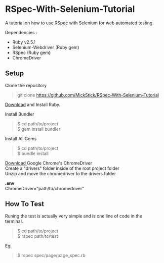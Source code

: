 # RSpec-With-Selenium-Tutorial

A tutorial on how to use RSpec with Selenium for web automated testing.

Dependencies :  
- Ruby v2.5.1
- Selenium-Webdriver (Ruby gem)
- RSpec (Ruby gem)
- ChromeDriver

## Setup

Clone the repository  
> git clone https://github.com/MickStick/RSpec-With-Selenium-Tutorial

<a href="https://www.ruby-lang.org/en/downloads/">Download</a> and Install Ruby. 

Install Bundler  
> $ cd path/to/project  
> $ gem install bundler

Install All Gems  
> $ cd path/to/project  
> $ bundle install

<a href="https://chromedriver.storage.googleapis.com/index.html?path=2.40/"> Download </a> Google Chrome's ChromeDriver  
Create a "drivers" folder inside of the root project folder  
Unzip and move the chromedriver to the drivers folder

**.env**  
ChromeDriver="path/to/chromedriver"


## How To Test

Runing the test is actually very simple and is one line of code in the terminal.

> $ cd path/to/project  
> $ rspec path/to/test  

Eg.
> $ rspec spec/page/page_spec.rb
